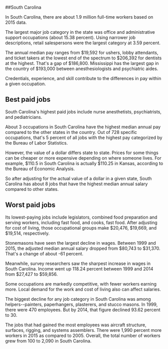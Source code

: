 

##South Carolina

In South Carolina, there are about 1.9 million full-time workers based on 2015 data.

The largest major job category in the state was <span class='occ_title_em'>office and administrative support occupations</span> (about 15.38 percent). Using narrower job descriptions, <span class='occ_title_em'>retail salespersons</span> were the largest category at 3.59 percent.
               
The annual median pay ranges from $19,592 for <span class='occ_title_em'>ushers, lobby attendants, and ticket takers</span> at the lowest end of the spectrum to  $206,392 for <span class='occ_title_em'>dentists</span> at the highest. That's a gap of $186,800. Mississippi has the largest gap in the country of $193,000 between <span class='occ_title_em'>anesthesiologists and psychiatric aides</span>.
          
Credentials, experience, and skill contribute to the differences in pay within a given occupation.

## Best paid jobs
South Carolina's highest paid jobs include <span class='occ_title_em'>nurse anesthetists, psychiatrists</span>, and <span class='occ_title_em'>pediatricians</span>.
               
About 3 occupations in South Carolina have the highest median annual pay compared to the other states in the country. Out of 728 specific occupations, that's 5 percent of all jobs with the highest pay categorized by the Bureau of Labor Statistics.
               
However, the value of a dollar differs state to state. Prices for some things can be cheaper or more expensive depending on where someone lives. For example, $110.5 in South Carolina is actually $110.25 in Kansas, according to the Bureau of Economic Analysis.
               
So after adjusting for the actual value of a dollar in a given state, South Carolina has about 8 jobs that have the highest median annual salary compared to other states.
               
## Worst paid jobs

Its lowest-paying jobs include <span class='occ_title_em'>legislators</span>, <span class='occ_title_em'>combined food preparation and serving workers, including fast food</span>, and <span class='occ_title_em'>cooks, fast food</span>. After adjusting for cost of living, those occupational groups make $20,476,  $19,669, and  $19,514, respectively.
               
<span class='occ_title_em'>Stonemasons</span> have seen the largest decline in wages. Between 1999 and 2015, the adjusted median annual salary dropped from $80,743 to $31,370. That's a change of about -61 percent.
               
Meanwhile, <span class='occ_title_em'>survey researchers</span> saw the sharpest increase in wages in South Carolina. Income went up 118.24 percent between 1999 and 2014 from $27,427 to $59,856.

Some occupations are markedly competitive, with fewer workers earning more. Local demand for the work and cost of living also can affect salaries.

            
The biggest decline for any job category in South Carolina was among <span class='occ_title_em'>helpers--painters, paperhangers, plasterers, and stucco masons</span>. In 1999, there were 470 employees. But by 2014, that figure declined 93.62 percent to 30. 
               
The jobs that had gained the most employees was aircraft structure, surfaces, rigging, and systems assemblers. There were 1,990 percent more workers in 2015 as compared to 2005. Overall, the total number of workers grew from 100 to 2,090 in South Carolina.
